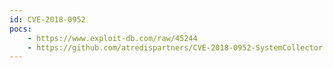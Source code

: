 ```yaml
---
id: CVE-2018-0952
pocs:
    - https://www.exploit-db.com/raw/45244
    - https://github.com/atredispartners/CVE-2018-0952-SystemCollector
---
```

